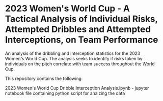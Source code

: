 # 2023 Women's World Cup - A Tactical Analysis of Individual Risks, Attempted Dribbles and Attempted Interceptions, on Team Performance

An analysis of the dribbling and interception statistics for the 2023 Women's World Cup. The analysis seeks to identify if risks taken by individuals on the pitch correlate with team success throughout the World Cup.

This repository contains the following:

2023 Women's World Cup Dribble Interception Analysis.ipynb - jupyter notebook file containing python script for analzing the data
